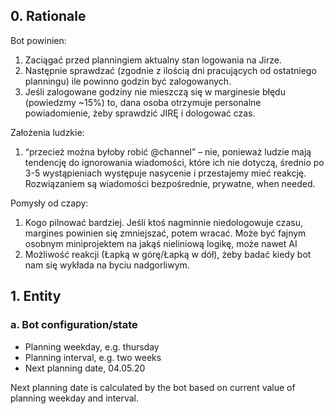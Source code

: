 ## 0. Rationale

Bot powinien:
1. Zaciągać przed planningiem aktualny stan logowania na Jirze.
2. Następnie sprawdzać (zgodnie z ilością dni pracujących od ostatniego planningu) ile powinno godzin być zalogowanych.
3. Jeśli zalogowane godziny nie mieszczą się w marginesie błędu (powiedzmy ~15%) to, dana osoba otrzymuje personalne powiadomienie, żeby sprawdzić JIRĘ i dologować czas.

Założenia ludzkie:
1. “przecież można byłoby robić @channel” – nie, ponieważ ludzie mają tendencję do ignorowania wiadomości, które ich nie dotyczą, średnio po 3-5 wystąpieniach występuje nasycenie i przestajemy mieć reakcję. Rozwiązaniem są wiadomości bezpośrednie, prywatne, when needed.

Pomysły od czapy:
1. Kogo pilnować bardziej. Jeśli ktoś nagminnie niedologowuje czasu, margines powinien się zmniejszać, potem wracać. Może być fajnym osobnym miniprojektem na jakąś nieliniową logikę, może nawet AI
2. Możliwość reakcji (Łapką w górę/Łapką w dół), żeby badać kiedy bot nam się wykłada na byciu nadgorliwym.

## 1. Entity

### a. Bot configuration/state

- Planning weekday, e.g. thursday
- Planning interval, e.g. two weeks
- Next planning date, 04.05.20

Next planning date is calculated by the bot based on current value of planning weekday and interval.
